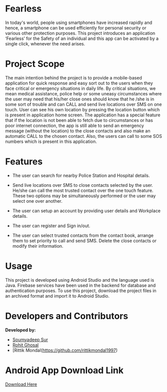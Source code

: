 # Fearless
 In today's world, people using smartphones have increased rapidly and hence, a smartphone can be used efficiently for personal security or various other protection purposes. This project introduces an application ‘Fearless’ for the Safety of an individual and this app can be activated by a single click, whenever the need arises.

# Project Scope
  The main intention behind the project is to provide a mobile-based application for quick response and easy sort out to the users when they face critical or emergency situations in daily life. By critical situations, we mean medical assistance, police help or some uneasy circumstances where the user may need that his/her close ones should know that he /she is in some sort of trouble and can CALL and send live locations over SMS on one touch. User can see his own location by pressing the location button which is present in application home screen.
The application has a special feature that if the location is not been able to fetch due to circumstances or has  poor internet connection, the app is still able to send an emergency message (without the location)  to the close contacts and also make an automatic CALL to the chosen  contact. Also, the users can call to some SOS numbers which is present in this application.
 
 # Features
  - The user can search for nearby Police Station and Hospital details. 
  
  - Send live locations over SMS to close contacts selected by the user. He/she can call the most trusted contact over the one touch feature. These two options may be simultaneously performed or the user may select one over another. 
  
  - The user can setup an account by providing user details and  Workplace details. 
  
  - The user can register and Sign in/out. 
  
  - The user can select trusted contacts from the contact book, arrange them to set priority to call and send SMS. Delete the close contacts or modify their information. 

# Usage
  This project is developed using Android Studio and the language used is Java.
  Firebase services have been used in the backend for database and authentication purposes.
  To use this project, download the project files in an archived format and import it to Android Studio.
  
 # Developers and Contributors
  
  **Developed by:**
  - [Soumyadeep Sur](https://github.com/sousur1997/)
  - [Rohit Ghosal](https://https://github.com/devrg/)
  - [Rittik Mondal(https://github.com/rittikmondal1997)
  
 # Android App Download Link
 [Download Here](https://fearless-238805.firebaseapp.com/beta.html)
